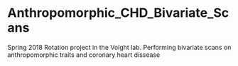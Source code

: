 # Anthropomorphic_CHD_Bivariate_Scans
Spring 2018 Rotation project in the Voight lab. Performing bivariate scans on anthropomorphic traits and coronary heart dissease
